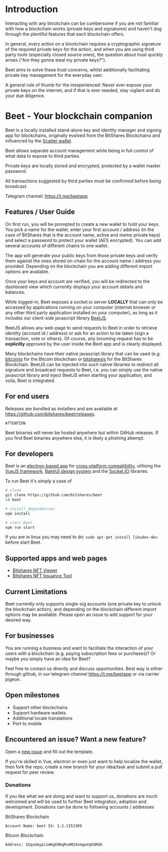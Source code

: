 # Introduction

Interacting with any blockchain can be cumbersome if you are not familiar with how a blockchain works (private keys and signatures) and haven't dug through the plentiful features that each blockchain offers.

In general, every action on a blockchain requires a cryptographic signature of the required private keys for the action, and when you are using third party tools (especially closed source ones), the question about trust quickly arises ("Are they gonna steal my private keys?").

Beet aims to solve these trust concerns, whilst additionally facilitating private key managament for the everyday user.

A general rule of thumb for the inexperienced: Never ever expose your private keys on the internet, and if that is ever needed, stay vigilant and do your due diligence.

# Beet - Your blockchain companion

Beet is a locally installed stand-alone key and identity manager and signing app for blockchains, originally evolved from the BitShares Blockchains and influenced by the [Scatter wallet](https://github.com/GetScatter).

Beet allows separate account management while being in full control of what data to expose to third parties.

Private keys are locally stored and encrypted, protected by a wallet master password.

All transactions suggested by third parties must be confirmed before being broadcast.

Telegram channel: https://t.me/beetapp

## Features / User Guide

On first run, you will be prompted to create a new wallet to hold your keys. You pick a name for the wallet,
enter your first account / address (in the case of BitShares that is the account name, active and memo private keys) and select a password to protect your wallet (AES encrypted). You can add several accounts
of different chains to one wallet.

The app will generate your public keys from those private keys and verify them against the ones stored on-chain for the account name / address you provided. Depending on the blockchain you are adding different import options are available.

Once your keys and account are verified, you will be redirected to the dashboard view which currently displays your account details and balances.

While logged-in, Beet exposes a socket.io server **LOCALLY** that can only be accessed by applications running on your computer (internet browser or any other third party application installed on your computer),
as long as it includes our client-side javascript library [BeetJS](https://github.com/bitshares/beet-js).

BeetJS allows any web-page to send requests to Beet in order to retrieve identity (account id / address) or ask for an action to be taken (sign a transaction, vote or others).
Of-course, any incoming request has to be **explicitly** approved by the user inside the Beet app and is clearly displayed.

Many blockchains have their native javascript library that can be used (e.g. [bitcoinjs](https://github.com/bitcoinjs/bitcoinjs-lib) for the Bitcoin blockchain or [bitsharesjs](https://github.com/bitshares/bitsharesjs) for the BitShares Blockchain. BeetJS can be injected into such native libraries to redirect all signature and broadcast requests to Beet, i.e. you can simply use the native javascript library and inject BeetJS when starting your application, and voila, Beet is integrated.

## For end users

Releases are bundled as installers and are available at https://github.com/bitshares/beet/releases.

    ATTENTION

Beet binaries will never be hosted anywhere but within GitHub releases. If you find Beet binaries anywhere else, it is likely a phishing attempt.

## For developers

Beet is an [electron-based app](https://www.electronjs.org) for [cross-platform compatibility](https://www.electron.build), utilising the [VueJS framework](https://blog.vuejs.org/posts/vue-3-as-the-new-default.html), [BalmUI design system](https://material.balmjs.com) and the [Socket.IO](https://socket.io) libraries.

To run Beet it's simply a case of

``` bash
# clone
git clone https://github.com/bitshares/beet
cd beet

# install dependencies
npm install

# start Beet
npm run start
```

If you are in linux you may need to do: `sudo apt-get install libudev-dev` before start Beet.

## Supported apps and web pages

 - [Bitshares NFT Viewer](https://github.com/BTS-CM/NFT_Viewer)
 - [Bitshares NFT Issuance Tool](https://github.com/BTS-CM/Bitshares_NFT_Issuance_Tool)

## Current Limitations

Beet currently only supports single-sig accounts (one private key to unlock the blockchain action), and depending on the blockchain different import options may be available.
Please open an issue to add support for your desired way.

## For businesses

You are running a business and want to facilitate the interaction of your users with a blockchain (e.g. paying subscription fees or purchases)?
Or maybe you simply have an idea for Beet?

Feel free to contact us directly and discuss opportunities. Best way is either through github, in our telegram channel https://t.me/beetapp or via carrier pigeon.

## Open milestones

 - Support other blockchains
 - Support hardware wallets
 - Additional locale translations
 - Port to mobile

## Encountered an issue? Want a new feature?

Open a [new issue](https://github.com/bitshares/beet/issues/new/choose) and fill out the template.

If you're skilled in Vue, electron or even just want to help localize the wallet, then fork the repo, create a new branch for your idea/task and submit a pull request for peer review.

### Donations

If you like what we are doing and want to support us, donations are much welcomed and will be used to further Beet integration, adoption and development. Donations can be done to following
accounts / addresses

BitShares Blockchain

    Account Name: beet Id: 1.2.1152309

Bitcoin Blockchain

    Address: 1GquUmypi1mKg696qRsmM24xmgwVqGGMdA